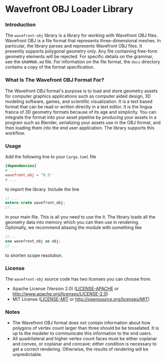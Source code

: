 # Wavefront OBJ Loader Library
### Introduction
The `wavefront-obj` library is a library for working with Wavefront OBJ files. Wavefront OBJ is a file format 
that represents three-dimensional meshes. In particular, the library parses and represents Wavefront OBJ files. 
It presently supports polygonal geometry only. Any file containing free-form geometry elements will be rejected. 
For specific details on the grammar, see the `GRAMMAR.md` file. For information on the file format, the `docs` 
directory contains a copy of the format specification.

### What Is The Wavefront OBJ Format For?
The Wavefront OBJ format's purpose is to load and store geometry assets for computer graphics applications such 
as computer aided design, 3D modeling software, games, and scientific visualization. It is a text based format 
that can be read or written directly in a text editor. It is the lingua franca of 3D geometry formats because 
of its age and simplicity. You can integrate the format into your asset pipeline by producing your assets in a 
program such as Blender, serializing your assets use in the OBJ format, and then loading them into the end user 
application. The library supports this workflow.

### Usage
Add the following line to your `Cargo.toml` file
```toml
[dependencies]
# ...
wavefront_obj = "0.5"
# ...
```
to import the library. Include the line
```rust
// ...
extern crate wavefront_obj;
// ...
```
in your main file. This is all you need to use the it. The library loads all the geometry data into memory 
which you can then use in rendering. Optionally, we recommend aliasing the module with something like
```rust
//...
use wavefront_obj as obj;
// ...
```
to shorten scope resolution.

### License
The `wavefront-obj` source code has two licenses you can choose from.
* Apache License (Version 2.0) ([LICENSE-APACHE](LICENSE-APACHE) or http://www.apache.org/licenses/LICENSE-2.0)
* MIT License ([LICENSE-MIT](LICENSE-MIT) or http://opensource.org/licenses/MIT)

### Notes
* The Wavefront OBJ format does not contain information about how polygons of vertex count larger than three 
should be be tesselated. It is up to the modeler to communicate this information to the end users.
* All quadrilateral and higher vertex count faces must be either coplanar and convex, or coplanar and concave; either 
condition is necessary to get a correct rendering. Otherwise, the results of rendering will be unpredictable.